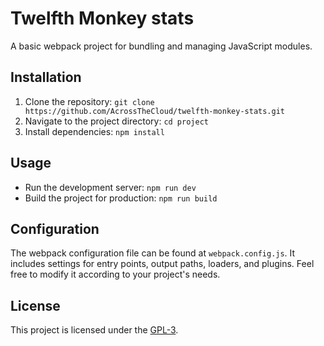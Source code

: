 # Twelfth Monkey stats

A basic webpack project for bundling and managing JavaScript modules.

## Installation

1. Clone the repository: `git clone https://github.com/AcrossTheCloud/twelfth-monkey-stats.git`
2. Navigate to the project directory: `cd project`
3. Install dependencies: `npm install`

## Usage

- Run the development server: `npm run dev`
- Build the project for production: `npm run build`

## Configuration

The webpack configuration file can be found at `webpack.config.js`. It includes settings for entry points, output paths, loaders, and plugins. Feel free to modify it according to your project's needs.

## License

This project is licensed under the [GPL-3](LICENSE).


